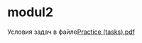 # modul2
Условия задач в файле[Practice (tasks).pdf](https://github.com/Krautsou-Andrei/modul2/files/9262949/Practice.tasks.pdf)
